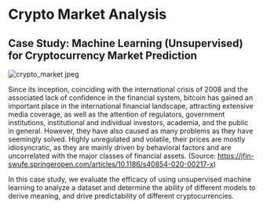# Crypto Market Analysis
## Case Study: Machine Learning (Unsupervised) for Cryptocurrency Market Prediction
![crypto_market jpeg](https://user-images.githubusercontent.com/115101031/225374746-42a76031-c14a-4c78-af25-7c5fd27b5db2.jpg)

Since its inception, coinciding with the international crisis of 2008 and the associated lack of confidence in the financial system, bitcoin has gained an important place in the international financial landscape, attracting extensive media coverage, as well as the attention of regulators, government institutions, institutional and individual investors, academia, and the public in general.  However, they have also caused as many problems as they have seemingly solved.  Highly unregulated and volatile, their prices are mostly idiosyncratic, as they are mainly driven by behavioral factors and are uncorrelated with the major classes of financial assets. 
(Source: https://jfin-swufe.springeropen.com/articles/10.1186/s40854-020-00217-x) 

In this case study, we evaluate the efficacy of using unsupervised machine learning to analyze a dataset and determine the ability of different models to derive meaning, and drive predictability of different cryptocurrencies.
